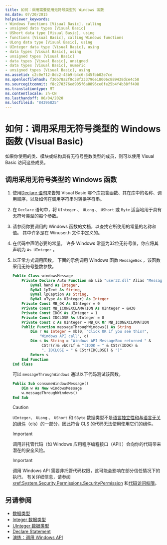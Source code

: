 ```yaml
---
title: 如何：调用需要使用无符号类型的 Windows 函数
ms.date: 07/20/2015
helpviewer_keywords:
- Windows functions [Visual Basic], calling
- unsigned data types [Visual Basic]
- UShort data type [Visual Basic], using
- functions [Visual Basic], calling Windows functions
- ULong data type [Visual Basic], using
- UInteger data type [Visual Basic], using
- data types [Visual Basic], using
- unsigned types [Visual Basic]
- data types [Visual Basic], unsigned
- data types [Visual Basic], numeric
- unsigned types [Visual Basic], using
ms.assetid: c2c0e712-8dc2-43b9-b4c6-345fbb02e7ce
ms.openlocfilehash: f30b78a2f0c38f233796e18006c889438dce4c58
ms.sourcegitcommit: f8c270376ed905f6a8896ce0fe25b4f4b38ff498
ms.translationtype: MT
ms.contentlocale: zh-CN
ms.lasthandoff: 06/04/2020
ms.locfileid: "84396825"
---
```

# <a name="how-to-call-a-windows-function-that-takes-unsigned-types-visual-basic"></a>如何：调用采用无符号类型的 Windows 函数 (Visual Basic)

如果你使用的类、模块或结构具有无符号整数类型的成员，则可以使用 Visual Basic 访问这些成员。

## <a name="to-call-a-windows-function-that-takes-an-unsigned-type"></a>调用采用无符号类型的 Windows 函数

1. 使用[Declare 语句](../../language-reference/statements/declare-statement.md)来告知 Visual Basic 哪个库包含函数、其在库中的名称、调用顺序，以及如何在调用字符串时转换字符串。

2. 在 `Declare` 语句中，将 `UInteger` 、 `ULong` 、 `UShort` 或 `Byte` 适当地用于具有无符号类型的每个参数。

3. 请参阅你要调用的 Windows 函数的文档，以查找它所使用的常量的名称和值。 其中许多是在 Winuser.h 文件中定义的。

4. 在代码中声明必要的常量。 许多 Windows 常量为32位无符号值，你应将其声明为 `As UInteger` 。

5. 以正常方式调用函数。 下面的示例调用 Windows 函数 `MessageBox` ，该函数采用无符号整数参数。

    ```vb
    Public Class windowsMessage
        Private Declare Auto Function mb Lib "user32.dll" Alias "MessageBox" (
            ByVal hWnd As Integer,
            ByVal lpText As String,
            ByVal lpCaption As String,
            ByVal uType As UInteger) As Integer
        Private Const MB_OK As UInteger = 0
        Private Const MB_ICONEXCLAMATION As UInteger = &H30
        Private Const IDOK As UInteger = 1
        Private Const IDCLOSE As UInteger = 8
        Private Const c As UInteger = MB_OK Or MB_ICONEXCLAMATION
        Public Function messageThroughWindows() As String
            Dim r As Integer = mb(0, "Click OK if you see this!",
                "Windows API call", c)
            Dim s As String = "Windows API MessageBox returned " &
                 CStr(r)& vbCrLf & "(IDOK = " & CStr(IDOK) &
                 ", IDCLOSE = " & CStr(IDCLOSE) & ")"
            Return s
        End Function
    End Class
    ```

     可以 `messageThroughWindows` 通过以下代码测试该函数。

    ```vb
    Public Sub consumeWindowsMessage()
        Dim w As New windowsMessage
        w.messageThroughWindows()
    End Sub
    ```

    > [!CAUTION]
    > `UInteger`、 `ULong` 、 `UShort` 和 `SByte` 数据类型不是[语言独立性和与语言无关的组件](../../../standard/language-independence-and-language-independent-components.md)（cls）的一部分，因此符合 CLS 的代码无法使用使用它们的组件。

    > [!IMPORTANT]
    > 调用非托管代码（如 Windows 应用程序编程接口（API））会向你的代码带来潜在的安全风险。

    > [!IMPORTANT]
    > 调用 Windows API 需要非托管代码权限，这可能会影响在部分信任情况下的执行。 有关详细信息，请参阅 <xref:System.Security.Permissions.SecurityPermission> 和[代码访问权限](https://docs.microsoft.com/previous-versions/dotnet/netframework-4.0/h846e9b3(v=vs.100))。

## <a name="see-also"></a>另请参阅

- [数据类型](../../language-reference/data-types/index.md)
- [Integer 数据类型](../../language-reference/data-types/integer-data-type.md)
- [UInteger 数据类型](../../language-reference/data-types/uinteger-data-type.md)
- [Declare Statement](../../language-reference/statements/declare-statement.md)
- [演练：调用 Windows API](walkthrough-calling-windows-apis.md)
